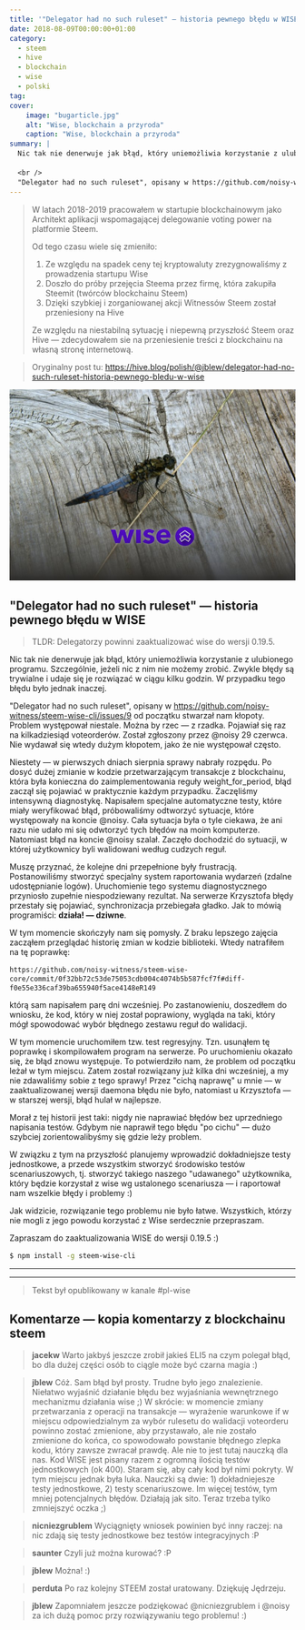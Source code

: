 ```yaml
---
title: '"Delegator had no such ruleset" — historia pewnego błędu w WISE [Kopia ze Steem/Hive] [PL]'
date: 2018-08-09T00:00:00+01:00
category:
  - steem
  - hive
  - blockchain
  - wise
  - polski
tag:
cover:
    image: "bugarticle.jpg"
    alt: "Wise, blockchain a przyroda"
    caption: "Wise, blockchain a przyroda"
summary: |
  Nic tak nie denerwuje jak błąd, który uniemożliwia korzystanie z ulubionego programu. Szczególnie, jeżeli nic z nim nie możemy zrobić. Zwykle błędy są trywialne i udaje się je rozwiązać w ciągu kilku godzin. W przypadku tego błędu było jednak inaczej.
  
  <br />
  "Delegator had no such ruleset", opisany w https://github.com/noisy-witness/steem-wise-cli/issues/9 od początku stwarzał nam kłopoty. Problem występował niestale. Można by rzec — z rzadka. Pojawiał się raz na kilkadziesiąd voteorderów. Został zgłoszony przez @noisy 29 czerwca. Nie wydawał się wtedy dużym kłopotem, jako że nie występował często.
---
```



> W latach 2018-2019 pracowałem w startupie blockchainowym jako Architekt aplikacji wspomagającej delegowanie voting power na platformie Steem.
> 
> Od tego czasu wiele się zmieniło:
> 1. Ze względu na spadek ceny tej kryptowaluty zrezygnowaliśmy z prowadzenia startupu Wise
> 2. Doszło do próby przejęcia Steema przez firmę, która zakupiła Steemit (twórców blockchainu Steem)
> 3. Dzięki szybkiej i zorganiowanej akcji Witnessów Steem został przeniesiony na Hive
> 
> Ze względu na niestabilną sytuację i niepewną przyszłość Steem oraz Hive — zdecydowałem sie na przeniesienie treści z blockchainu na własną stronę internetową.

> Oryginalny post tu: https://hive.blog/polish/@jblew/delegator-had-no-such-ruleset-historia-pewnego-bledu-w-wise

![Wise, blockchain a przyroda](bugarticle.jpg)

## "Delegator had no such ruleset" — historia pewnego błędu w WISE

> TLDR: Delegatorzy powinni zaaktualizować wise do wersji 0.19.5.

Nic tak nie denerwuje jak błąd, który uniemożliwia korzystanie z ulubionego programu. Szczególnie, jeżeli nic z nim nie możemy zrobić. Zwykle błędy są trywialne i udaje się je rozwiązać w ciągu kilku godzin. W przypadku tego błędu było jednak inaczej.

"Delegator had no such ruleset", opisany w https://github.com/noisy-witness/steem-wise-cli/issues/9 od początku stwarzał nam kłopoty. Problem występował niestale. Można by rzec — z rzadka. Pojawiał się raz na kilkadziesiąd voteorderów. Został zgłoszony przez @noisy 29 czerwca. Nie wydawał się wtedy dużym kłopotem, jako że nie występował często.

Niestety — w pierwszych dniach sierpnia sprawy nabrały rozpędu. Po dosyć dużej zmianie w kodzie przetwarzającym transakcje z blockchainu, która była konieczna do zaimplementowania reguły weight_for_period, błąd zaczął się pojawiać w praktycznie każdym przypadku. Zaczęliśmy intensywną diagnostykę. Napisałem specjalne automatyczne testy, które miały weryfikować błąd, próbowaliśmy odtworzyć sytuacje, które występowały na koncie @noisy. Cała sytuacja była o tyle ciekawa, że ani razu nie udało mi się odwtorzyć tych błędów na moim komputerze. Natomiast błąd na koncie @noisy szalał. Zaczęło dochodzić do sytuacji, w której użytkownicy byli walidowani według cudzych reguł.

Muszę przyznać, że kolejne dni przepełnione były frustracją. Postanowiliśmy stworzyć specjalny system raportowania wydarzeń (zdalne udostępnianie logów). Uruchomienie tego systemu diagnostycznego przyniosło zupełnie niespodziewany rezultat. Na serwerze Krzysztofa błędy przestały się pojawiać, synchronizacja przebiegała gładko. Jak to mówią programiści: **działa! — dziwne**.

W tym momencie skończyły nam się pomysły. Z braku lepszego zajęcia zacząłem przeglądać historię zmian w kodzie biblioteki. Wtedy natrafiłem na tę poprawkę:

```
https://github.com/noisy-witness/steem-wise-core/commit/0f32bb72c53de75053cdb004c4074b5b587fcf7f#diff-f0e55e336caf39ba655940f5ace4148eR149
```

którą sam napisałem parę dni wcześniej. Po zastanowieniu, doszedłem do wniosku, że kod, który w niej został poprawiony, wygląda na taki, który mógł spowodować wybór błędnego zestawu reguł do walidacji.

W tym momencie uruchomiłem tzw. test regresyjny. Tzn. usunąłem tę poprawkę i skompilowałem program na serwerze. Po uruchomieniu okazało się, że błąd znowu występuje. To potwierdziło nam, że problem od początku leżał w tym miejscu. Zatem został rozwiązany już kilka dni wcześniej, a my nie zdawaliśmy sobie z tego sprawy! Przez "cichą naprawę" u mnie — w zaaktualizowanej wersji daemona błędu nie było, natomiast u Krzysztofa — w starszej wersji, błąd hulał w najlepsze.

Morał z tej historii jest taki: nigdy nie naprawiać błędów bez uprzedniego napisania testów. Gdybym nie naprawił tego błędu "po cichu" — dużo szybciej zorientowalibyśmy się gdzie leży problem.

W związku z tym na przyszłość planujemy wprowadzić dokładniejsze testy jednostkowe, a przede wszystkim stworzyć środowisko testów scenariuszowych, tj. stworzyć takiego naszego "udawanego" użytkownika, który będzie korzystał z wise wg ustalonego scenariusza — i raportował nam wszelkie błędy i problemy :)

Jak widzicie, rozwiązanie tego problemu nie było łatwe. Wszystkich, którzy nie mogli z jego powodu korzystać z Wise serdecznie przepraszam.

Zapraszam do zaaktualizowania WISE do wersji 0.19.5 :)

```bash
$ npm install -g steem-wise-cli
```




***
***

> Tekst był opublikowany w kanale #pl-wise

## Komentarze — kopia komentarzy z blockchainu steem

> **jacekw**
> Warto jakbyś jeszcze zrobił jakieś ELI5 na czym polegał błąd, bo dla dużej części osób to ciągle może być czarna magia :)

> **jblew**
> Cóż. Sam błąd był prosty. Trudne było jego znalezienie. Niełatwo wyjaśnić działanie błędu bez wyjaśniania wewnętrznego mechanizmu działania wise ;) W skrócie: w momencie zmiany przetwarzania z operacji na transakcje — wyrażenie warunkowe if w miejscu odpowiedzialnym za wybór rulesetu do walidacji voteorderu powinno zostać zmienione, aby przystawało, ale nie zostało zmienione do końca, co spowodowało powstanie błędnego zlepka kodu, który zawsze zwracał prawdę. Ale nie to jest tutaj nauczką dla nas. Kod WISE jest pisany razem z ogromną ilością testów jednostkowych (ok 400). Staram się, aby cały kod był nimi pokryty. W tym miejscu jednak była luka. Nauczki są dwie: 1) dokładniejesze testy jednostkowe, 2) testy scenariuszowe. Im więcej testów, tym mniej potencjalnych błędów. Działają jak sito. Teraz trzeba tylko zmniejszyć oczka ;)

> **nicniezgrublem**
> Wyciągnięty wniosek powinien być inny raczej: na nic zdają się testy jednostkowe bez testów integracyjnych :P

> **saunter**
> Czyli już można kurować? :P

> **jblew**
> Można! :)

> **perduta**
> Po raz kolejny STEEM został uratowany.
> Dziękuję Jędrzeju.

> **jblew**
> Zapomniałem jeszcze podziękować @nicniezgrublem i @noisy za ich dużą pomoc przy rozwiązywaniu tego problemu! :)